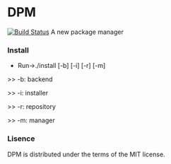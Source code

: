 # DPM 
[![Build Status](https://travis-ci.org/dpmtools/dpm.svg?branch=unstable)](https://travis-ci.org/dpmtools/dpm)
A new package manager

### Install
* Run->./install [-b] [-i] [-r] [-m]

\>\> -b: backend

\>\> -i: installer

\>\> -r: repository

\>\> -m: manager

### Lisence
DPM is distributed under the terms of the MIT license.

